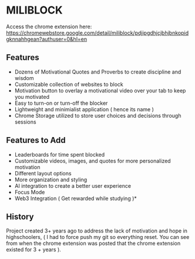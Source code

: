 # MILIBLOCK 

Access the chrome extension here: 
https://chromewebstore.google.com/detail/miliblock/pdjipgdhjcjbhjbnkopidgknnahhgean?authuser=0&hl=en

## Features
- Dozens of Motivational Quotes and Proverbs to create discipline and wisdom
- Customizable collection of websites to block
- Motivation button to overlay a motivational video over your tab to keep you motivated
- Easy to turn-on or turn-off the blocker
- Lightweight and minimialist application ( hence its name )
- Chrome Storage utilized to store user choices and decisions through sessions
## Features to Add
- Leaderboards for time spent blocked
- Customizable videos, images, and quotes for more personalized motivation
- Different layout options
- More organization and styling
- AI integration to create a better user experience
- Focus Mode
- Web3 Integration ( Get rewarded while studying )* 


## History
Project created 3+ years ago to address the lack of motivation and hope in highschoolers, ( I had to force push my git so everything reset.  You can see from when the chrome extension was posted that the chrome extension existed for 3 + years ).
